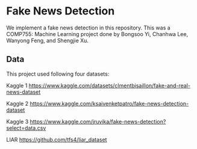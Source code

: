 # Fake News Detection

We implement a fake news detection in this repository. This was a COMP755: Machine Learning project done by Bongsoo Yi, Chanhwa Lee, Wanyong Feng, and Shengjie Xu.


## Data

This project used following four datasets:

Kaggle 1 
https://www.kaggle.com/datasets/clmentbisaillon/fake-and-real-news-dataset

Kaggle 2
https://www.kaggle.com/ksaivenketpatro/fake-news-detection-dataset

Kaggle 3
https://www.kaggle.com/jruvika/fake-news-detection?select=data.csv

LIAR
https://github.com/tfs4/liar_dataset
